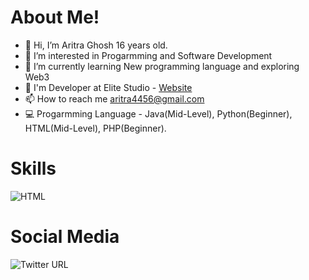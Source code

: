 # About Me!
- 👋 Hi, I’m Aritra Ghosh 16 years old.
- 👀 I’m interested in Progarmming and Software Development
- 🌱 I’m currently learning New programming language and exploring Web3
- 🤝 I'm Developer at Elite Studio - <a href="https://elitestudioo.weebly.com/" target="_blank">Website</a>
- 📫 How to reach me aritra4456@gmail.com
- 💻 Progarmming Language - Java(Mid-Level), Python(Beginner), HTML(Mid-Level), PHP(Beginner).
# Skills
<img alt="HTML" src="https://assets.stickpng.com/images/5847f5bdcef1014c0b5e489c.png">

# Social Media
<img alt="Twitter URL" src="https://img.shields.io/twitter/url?style=social&url=https%3A%2F%2Ftwitter.com%2FCyco_Programmer">
